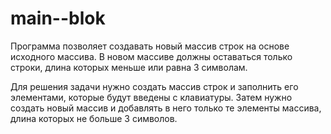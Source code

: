 # main--blok

Программа позволяет создавать новый массив строк на основе исходного массива. 
В новом массиве должны оставаться только строки, длина которых меньше или равна 3 символам. 

Для решения задачи нужно создать массив строк и заполнить его элементами, которые будут введены с клавиатуры. 
Затем нужно создать новый массив и добавлять в него только те элементы  массива, длина которых не больше 3 символов.
